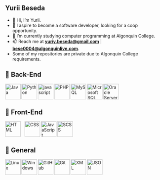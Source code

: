 ## Yurii Beseda

-   👋 Hi, I’m Yurii.
-   👀 I aspire to become a software developer, looking for a coop opportunity.
-   🏫 I’m currently studying computer programming at Algonquin College.
-   📫 Reach me at **yuriy.beseda@gmail.com** | **bese0004@algonquinlive.com**.
-   Some of my repositories are private due to Algonquin College requirements.

## 🤖 Back-End

<img title="Java" align="left" alt="Java" width="50px" src="https://cdn.jsdelivr.net/gh/devicons/devicon/icons/java/java-original-wordmark.svg"/>
<img title="Python" align="left" alt="Python" width="50px" src="https://cdn.jsdelivr.net/gh/devicons/devicon/icons/python/python-original.svg" />
<img title="JavaScript" align="left" alt="javascript" width="50px" src="https://cdn.jsdelivr.net/gh/devicons/devicon/icons/javascript/javascript-original.svg"/>
<img title="PHP" align="left" alt="PHP" width="50px" src="https://cdn.jsdelivr.net/gh/devicons/devicon/icons/php/php-original.svg"/>
<img title="MySQL" align="left" alt="MySQL" width="50px" src="https://cdn.jsdelivr.net/gh/devicons/devicon/icons/mysql/mysql-original-wordmark.svg"/>
<img title="Microfost SQL Server" align="left" alt="Microsoft SQL Server" width="50px" src="https://cdn.jsdelivr.net/gh/devicons/devicon/icons/microsoftsqlserver/microsoftsqlserver-plain-wordmark.svg" />
<img title="Oracle Server" alt="Oracle Server" width="50px" src="https://cdn.jsdelivr.net/gh/devicons/devicon/icons/oracle/oracle-original.svg" />

<br>

## 🤖 Front-End

<img title="HTML 5" align="left" alt="HTML" width="50px" style="padding-right:10px;" src="https://cdn.jsdelivr.net/gh/devicons/devicon/icons/html5/html5-original.svg"/>
<img title="CSS" align="left" alt="CSS" width="50px" src="https://cdn.jsdelivr.net/gh/devicons/devicon/icons/css3/css3-original.svg"/>
<img title="JavaScript" align="left" alt="JavaScript" width="50px" src="https://cdn.jsdelivr.net/gh/devicons/devicon/icons/javascript/javascript-original.svg"/>
<img title="SCSS" align="left" alt="SCSS" width="50px" src="https://cdn.jsdelivr.net/gh/devicons/devicon/icons/sass/sass-original.svg"/>

<br><br><br>

## 🤖 General

<img title="Linux" align="left" alt="Linux" width="50px" src="https://cdn.jsdelivr.net/gh/devicons/devicon/icons/linux/linux-original.svg" />
<img title="Windows" align="left" alt="Windows" width="50px" src="https://cdn.jsdelivr.net/gh/devicons/devicon/icons/windows8/windows8-original.svg" />
<img title="GitHub" align="left" alt="GitHub" width="50px" src="https://cdn.jsdelivr.net/gh/devicons/devicon/icons/github/github-original.svg"/>
<img title="Git" align="left" alt="Git" width="50px" src="https://cdn.jsdelivr.net/gh/devicons/devicon/icons/git/git-original.svg"/>
<img title="XML" align="left" alt="XML" width="50px" src="https://www.svgrepo.com/show/31053/xml.svg"/>
<img title="JSON" align="left" alt="JSON" width="50px" src="https://cdn-icons-png.flaticon.com/512/136/136525.png"/>

<br/>
